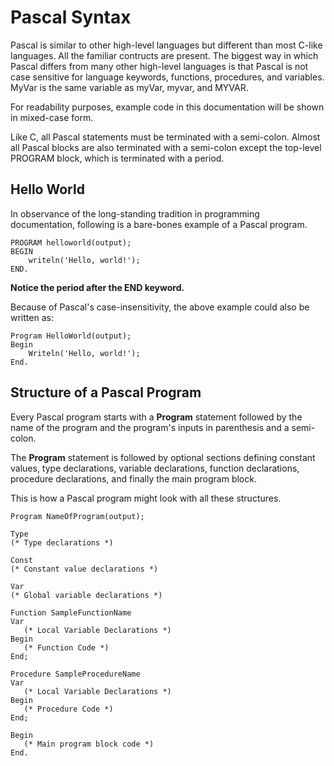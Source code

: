 # Pascal Syntax

Pascal is similar to other high-level languages but different than most
C-like languages.  All the familiar contructs are present.  The biggest
way in which Pascal differs from many other high-level languages is that
Pascal is not case sensitive for language keywords, functions, procedures,
and variables.  MyVar is the same variable as myVar, myvar, and MYVAR.

For readability purposes, example code in this documentation will be shown
in mixed-case form.

Like C, all Pascal statements must be terminated with a semi-colon.  Almost
all Pascal blocks are also terminated with a semi-colon except the top-level
PROGRAM block, which is terminated with a period.

## Hello World

In observance of the long-standing tradition in programming documentation,
following is a bare-bones example of a Pascal program.

```
PROGRAM helloworld(output);
BEGIN
    writeln('Hello, world!');
END.
```

**Notice the period after the END keyword.**

Because of Pascal's case-insensitivity, the above example could also be written as:

```
Program HelloWorld(output);
Begin
    Writeln('Hello, world!');
End.
```

## Structure of a Pascal Program

Every Pascal program starts with a **Program** statement followed by the name of the
program and the program's inputs in parenthesis and a semi-colon.

The **Program** statement is followed by optional sections defining constant values,
type declarations, variable declarations, function declarations, procedure declarations,
and finally the main program block.

This is how a Pascal program might look with all these structures.

```
Program NameOfProgram(output);

Type
(* Type declarations *)

Const
(* Constant value declarations *)

Var
(* Global variable declarations *)

Function SampleFunctionName
Var
   (* Local Variable Declarations *)
Begin
   (* Function Code *)
End;

Procedure SampleProcedureName
Var
   (* Local Variable Declarations *)
Begin
   (* Procedure Code *)
End;

Begin
   (* Main program block code *)
End.
```
